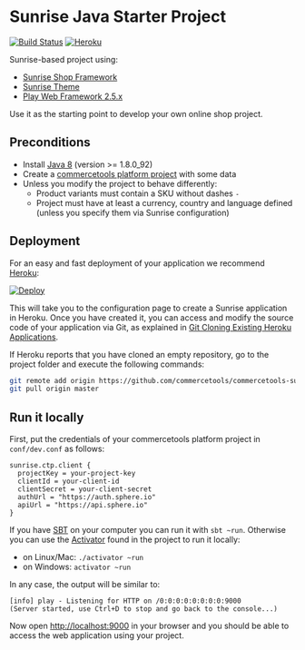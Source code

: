 # Sunrise Java Starter Project
[![Build Status](https://travis-ci.org/commercetools/commercetools-sunrise-java-starter.svg?branch=master)](https://travis-ci.org/commercetools/commercetools-sunrise-java-starter)
[![Heroku](http://heroku-badge.herokuapp.com/?app=ct-sunrise-starter-prod&style=flat&svg=1)](http://ct-sunrise-starter-prod.herokuapp.com/)

Sunrise-based project using:
- [Sunrise Shop Framework](https://github.com/commercetools/commercetools-sunrise-java)
- [Sunrise Theme](https://github.com/commercetools/commercetools-sunrise-theme)
- [Play Web Framework 2.5.x](https://www.playframework.com/documentation/2.5.x/Home)

Use it as the starting point to develop your own online shop project.

## Preconditions

* Install [Java 8](http://www.oracle.com/technetwork/java/javase/downloads/jdk8-downloads-2133151.html) (version >= 1.8.0_92)
* Create a [commercetools platform project](https://admin.sphere.io/en/signup) with some data
* Unless you modify the project to behave differently:
  * Product variants must contain a SKU without dashes `-`
  * Project must have at least a currency, country and language defined (unless you specify them via Sunrise configuration)
  
## Deployment

For an easy and fast deployment of your application we recommend [Heroku](https://www.heroku.com):

[![Deploy](https://www.herokucdn.com/deploy/button.svg)](https://heroku.com/deploy)

This will take you to the configuration page to create a Sunrise application in Heroku. Once you have created it, you can access and modify the source code of your application via Git, as explained in [Git Cloning Existing Heroku Applications](https://devcenter.heroku.com/articles/git-clone-heroku-app).

If Heroku reports that you have cloned an empty repository, go to the project folder and execute the following commands:
```bash
git remote add origin https://github.com/commercetools/commercetools-sunrise-java-starter.git
git pull origin master
```

## Run it locally

First, put the credentials of your commercetools platform project in `conf/dev.conf` as follows:

```properties
sunrise.ctp.client {
  projectKey = your-project-key
  clientId = your-client-id
  clientSecret = your-client-secret
  authUrl = "https://auth.sphere.io"
  apiUrl = "https://api.sphere.io"
}
```

If you have [SBT](http://www.scala-sbt.org/) on your computer you can run it with `sbt ~run`. Otherwise you can use the [Activator](https://www.lightbend.com/community/core-tools/activator-and-sbt) found in the project to run it locally:

* on Linux/Mac: `./activator ~run` 
* on Windows: `activator ~run`

In any case, the output will be similar to:

```
[info] play - Listening for HTTP on /0:0:0:0:0:0:0:0:9000
(Server started, use Ctrl+D to stop and go back to the console...)
```

Now open <a href="http://localhost:9000">http://localhost:9000</a> in your browser and you should be able to access the web application using your project.
